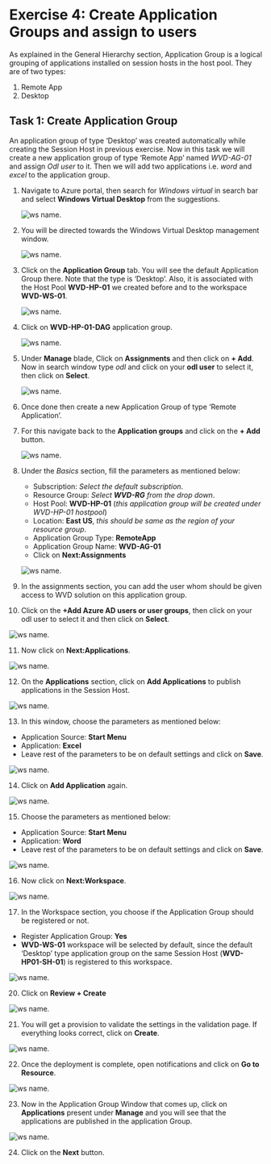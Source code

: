 # **Exercise 4: Create Application Groups and assign to users** 

As explained in the General Hierarchy section, Application Group is a logical grouping of applications installed on session hosts in the host pool. They are of two types: 

1. Remote App 
2. Desktop 

## **Task 1: Create Application Group**

An application group of type ‘Desktop’ was created automatically while creating the Session Host in previous exercise. Now in this task we will create a new application group of type ‘Remote App’ named *WVD-AG-01* and assign *Odl user* to it. Then we will add two applications i.e. *word* and *excel* to the application group.

1. Navigate to Azure portal, then search for *Windows virtual* in search bar and select **Windows Virtual Desktop** from the suggestions.

   ![ws name.](media/a109.png)


2. You will be directed towards the Windows Virtual Desktop management window.  

   ![ws name.](media/64.png)


3. Click on the **Application Group** tab. You will see the default Application Group there. Note that the type is ‘Desktop’. Also, it is associated with the Host Pool **WVD-HP-01** we created before and to the workspace **WVD-WS-01**. 

   ![ws name.](media/23.png)
   
   
4. Click on **WVD-HP-01-DAG** application group.

   ![ws name.](media/91.png)
   
   
5. Under **Manage** blade, Click on **Assignments** and then click on **+ Add**. Now in search window type *odl* and click on your **odl user** to select it, then click on **Select**.

   ![ws name.](media/90.png)   
   
6. Once done then create a new Application Group of type ‘Remote Application’.

7. For this navigate back to the **Application groups** and click on the **+ Add** button. 

   ![ws name.](media/a18.png)


8. Under the *Basics* section, fill the parameters as mentioned below: 

      - Subscription: *Select the default subscription*.
      - Resource Group: *Select **WVD-RG** from the drop down*.
      - Host Pool: **WVD-HP-01** (*this application group will be created under WVD-HP-01 hostpool*)
      - Location: **East US**, *this should be same as the region of your resource group*.
      - Application Group Type: **RemoteApp** 
      - Application Group Name: **WVD-AG-01**
      - Click on **Next:Assignments**

   ![ws name.](media/72.png)

9. In the assignments section, you can add the user whom should be given access to WVD solution on this application group. 

10. Click on the **+Add Azure AD users or user groups**, then click on your odl user to select it and then click on **Select**.

   ![ws name.](media/88.png)


11. Now click on **Next:Applications**. 

   ![ws name.](media/75.png)


12. On the **Applications** section, click on **Add Applications** to publish applications in the Session Host. 

   ![ws name.](media/76.png)


13. In this window, choose the parameters as mentioned below: 

   - Application Source: **Start Menu**    
   - Application: **Excel**
   - Leave rest of the parameters to be on default settings and click on **Save**.
   
   ![ws name.](media/a34.png)
 
14. Click on **Add Application** again. 

   ![ws name.](media/31.png)

15. Choose the parameters as mentioned below: 

   - Application Source: **Start Menu**    
   - Application: **Word**   
   - Leave rest of the parameters to be on default settings and click on **Save**.

   ![ws name.](media/77.png)

16. Now click on **Next:Workspace**. 

   ![ws name.](media/78.png)

17. In the Workspace section, you choose if the Application Group should be registered or not.  

   - Register Application Group: **Yes**
   - **WVD-WS-01** workspace will be selected by default, since the default ‘Desktop’ type application group on the same Session Host (**WVD-HP01-SH-01**) is registered to this workspace.

   ![ws name.](media/79.png)

20. Click on **Review + Create**

   ![ws name.](media/35.png)


21. You will get a provision to validate the settings in the validation page. If everything looks correct, click on **Create**. 

   ![ws name.](media/80.png)


22. Once the deployment is complete, open notifications and click on **Go to Resource**. 

   ![ws name.](media/81.png)


23. Now in the Application Group Window that comes up, click on **Applications** present under **Manage** and you will see that the applications are published in the application Group. 

   ![ws name.](media/82.png)

24. Click on the **Next** button.
